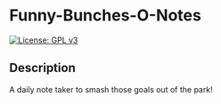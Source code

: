 # Funny-Bunches-O-Notes

[![License: GPL v3](https://img.shields.io/badge/License-GPLv3-blue.svg)](https://www.gnu.org/licenses/gpl-3.0)

## Description

A daily note taker to smash those goals out of the park!
